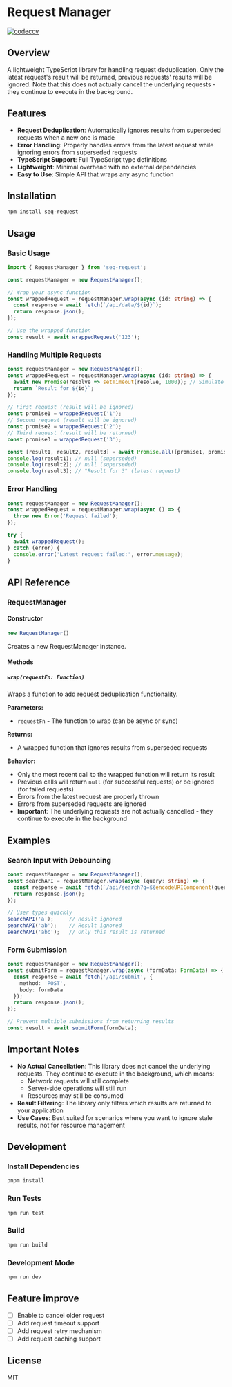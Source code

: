 # Request Manager

[![codecov](https://codecov.io/github/xianweics/seq-request/graph/badge.svg?token=WT0T2S3TKT)](https://codecov.io/github/xianweics/seq-request)

## Overview

A lightweight TypeScript library for handling request deduplication. Only the latest request's result will be returned, previous requests' results will be ignored. Note that this does not actually cancel the underlying requests - they continue to execute in the background.

## Features

- **Request Deduplication**: Automatically ignores results from superseded requests when a new one is made
- **Error Handling**: Properly handles errors from the latest request while ignoring errors from superseded requests
- **TypeScript Support**: Full TypeScript type definitions
- **Lightweight**: Minimal overhead with no external dependencies
- **Easy to Use**: Simple API that wraps any async function

## Installation

```bash
npm install seq-request
```

## Usage

### Basic Usage

```typescript
import { RequestManager } from 'seq-request';

const requestManager = new RequestManager();

// Wrap your async function
const wrappedRequest = requestManager.wrap(async (id: string) => {
  const response = await fetch(`/api/data/${id}`);
  return response.json();
});

// Use the wrapped function
const result = await wrappedRequest('123');
```

### Handling Multiple Requests

```typescript
const requestManager = new RequestManager();
const wrappedRequest = requestManager.wrap(async (id: string) => {
  await new Promise(resolve => setTimeout(resolve, 1000)); // Simulate slow request
  return `Result for ${id}`;
});

// First request (result will be ignored)
const promise1 = wrappedRequest('1');
// Second request (result will be ignored)
const promise2 = wrappedRequest('2');
// Third request (result will be returned)
const promise3 = wrappedRequest('3');

const [result1, result2, result3] = await Promise.all([promise1, promise2, promise3]);
console.log(result1); // null (superseded)
console.log(result2); // null (superseded)
console.log(result3); // "Result for 3" (latest request)
```

### Error Handling

```typescript
const requestManager = new RequestManager();
const wrappedRequest = requestManager.wrap(async () => {
  throw new Error('Request failed');
});

try {
  await wrappedRequest();
} catch (error) {
  console.error('Latest request failed:', error.message);
}
```

## API Reference

### RequestManager

#### Constructor

```typescript
new RequestManager()
```

Creates a new RequestManager instance.

#### Methods

##### `wrap(requestFn: Function)`

Wraps a function to add request deduplication functionality.

**Parameters:**
- `requestFn` - The function to wrap (can be async or sync)

**Returns:**
- A wrapped function that ignores results from superseded requests

**Behavior:**
- Only the most recent call to the wrapped function will return its result
- Previous calls will return `null` (for successful requests) or be ignored (for failed requests)
- Errors from the latest request are properly thrown
- Errors from superseded requests are ignored
- **Important**: The underlying requests are not actually cancelled - they continue to execute in the background

## Examples

### Search Input with Debouncing

```typescript
const requestManager = new RequestManager();
const searchAPI = requestManager.wrap(async (query: string) => {
  const response = await fetch(`/api/search?q=${encodeURIComponent(query)}`);
  return response.json();
});

// User types quickly
searchAPI('a');     // Result ignored
searchAPI('ab');    // Result ignored
searchAPI('abc');   // Only this result is returned
```

### Form Submission

```typescript
const requestManager = new RequestManager();
const submitForm = requestManager.wrap(async (formData: FormData) => {
  const response = await fetch('/api/submit', {
    method: 'POST',
    body: formData
  });
  return response.json();
});

// Prevent multiple submissions from returning results
const result = await submitForm(formData);
```

## Important Notes

- **No Actual Cancellation**: This library does not cancel the underlying requests. They continue to execute in the background, which means:
  - Network requests will still complete
  - Server-side operations will still run
  - Resources may still be consumed
- **Result Filtering**: The library only filters which results are returned to your application
- **Use Cases**: Best suited for scenarios where you want to ignore stale results, not for resource management

## Development

### Install Dependencies

```bash
pnpm install
```

### Run Tests

```bash
npm run test
```

### Build

```bash
npm run build
```

### Development Mode

```bash
npm run dev
```

## Feature improve

- [ ] Enable to cancel older request
- [ ] Add request timeout support
- [ ] Add request retry mechanism
- [ ] Add request caching support

## License

MIT
